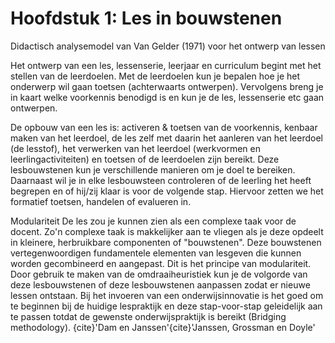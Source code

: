 # Hoofdstuk 1: Les in bouwstenen

Didactisch analysemodel van Van Gelder (1971) voor het ontwerp van lessen

Het ontwerp van een les, lessenserie, leerjaar en curriculum begint met het stellen van de leerdoelen. Met de leerdoelen kun je bepalen hoe je het onderwerp wil gaan toetsen (achterwaarts ontwerpen). Vervolgens breng je in kaart welke voorkennis benodigd is en kun je de les, lessenserie etc gaan ontwerpen.

De opbouw van een les is: activeren & toetsen van de voorkennis, kenbaar maken van het leerdoel, de les zelf met daarin het aanleren van het leerdoel (de lesstof), het verwerken van het leerdoel (werkvormen en leerlingactiviteiten) en toetsen of de leerdoelen zijn bereikt. Deze lesbouwstenen kun je verschillende manieren om je doel te bereiken. Daarnaast wil je in elke lesbouwsteen controleren of de leerling het heeft begrepen en of hij/zij klaar is voor de volgende stap. Hiervoor zetten we het formatief toetsen, handelen of evalueren in.


Modulariteit
De les zou je kunnen zien als een complexe taak voor de docent. Zo'n complexe taak is makkelijker aan te vliegen als je deze opdeelt in kleinere, herbruikbare componenten of "bouwstenen". Deze bouwstenen vertegenwoordigen fundamentele elementen van lesgeven die kunnen worden gecombineerd en aangepast. Dit is het principe van modulariteit. Door gebruik te maken van de omdraaiheuristiek kun je de volgorde van deze lesbouwstenen of deze lesbouwstenen aanpassen zodat er nieuwe lessen ontstaan. Bij het invoeren van een onderwijsinnovatie is het goed om te beginnen bij de huidige lespraktijk en deze stap-voor-stap geleidelijk aan te passen totdat de gewenste onderwijspraktijk is bereikt (Bridging methodology). {cite}'Dam en Janssen'{cite}'Janssen, Grossman en Doyle'







